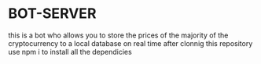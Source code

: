 # BOT-SERVER
this is a bot who allows you to store the prices of the majority of the cryptocurrency to a local database on real time 
after clonnig this repository use npm i to install all the dependicies 
